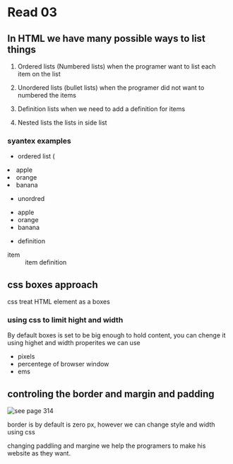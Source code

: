 # Read 03
## In HTML we have many possible ways to list things 
1. Ordered lists  (Numbered lists)
when the programer want to list each item on the list

1. Unordered lists (bullet lists)
when the programer did not want to numbered the items

1. Definition lists
when we need to add a definition for items 
1. Nested lists 
the lists in side list 

### syantex examples
* ordered list
(<ol>
<li>apple</li>
<li>orange</li>
<li>banana</li>
</ol>

* unordred 
<ul>
<li>apple</li>
<li>orange</li>
<li>banana</li>
</ul>

* definition

<dl>
<dt>item</dt>
<dd>item definition<dd> 
</dl>

## css boxes approach 
css treat HTML element as a boxes 
### using css to limit hight and width
 By default boxes is set to be big enough to hold content, you can chenge it using highet and width properites 
we can use 
* pixels 
* percentege of browser window
* ems
## controling the border and margin and padding
![see page 314](/home/yahialabib/201/reading-notes/123.JPG)

border is by default is zero px, however we can change style and width using css

changing paddling and margine we help the programers to make his website as they want.





